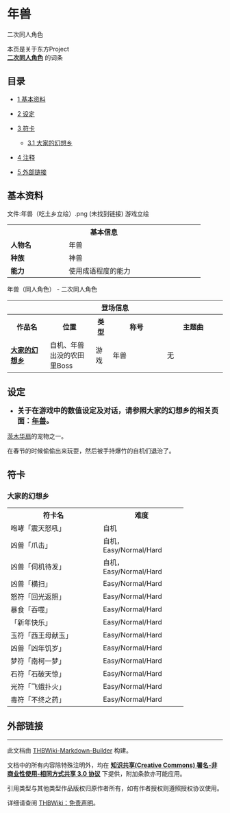 # 年兽

<!-- source html: G:\repos\THBWiki-Markdown-Builder\THBWikiMarkdown\Temp\main\4\4e\ns0%3A%E5%B9%B4%E5%85%BD.html -->

二次同人角色

本页是关于东方Project  
 **[二次同人角色](./二次角色列表.md)** 的词条
## 目录

- [1 基本资料](#基本资料)
- [2 设定](#设定)
- [3 符卡](#符卡)

  - [3.1 大家的幻想乡](#大家的幻想乡)



- [4 注释](#注释)
- [5 外部链接](#外部链接)




## 基本资料
文件:年兽（吃土乡立绘）.png (未找到链接)  游戏立绘

<table>
<tbody><tr>
<th colspan="2">基本信息</th>
</tr>
<tr>
<td style="width:120px"><b>人物名</b></td><td style="min-width:300px">年兽</td>
</tr><tr><td><b>种族</b></td><td>神兽</td></tr><tr><td><b>能力</b></td><td>使用成语程度的能力</td></tr></tbody></table>

年兽（同人角色） - 二次同人角色

<table>
<tbody><tr>
<th colspan="5">登场信息</th>
</tr><tr><th><b>作品名</b></th><th><b>位置</b></th><th><b>类型</b></th><th><b>称号</b></th><th><b>主题曲</b></th></tr><tr><td rowspan="1" style="width:120px"><b><a href="./大家的幻想乡.md" title="大家的幻想乡">大家的幻想乡</a></b></td><td style="width:130px">自机、年兽出没的农田里Boss</td><td class="bg-color-danger-30" style="width:30px;">游戏</td><td style="width:180px">年兽</td><td style="width:200px">无</td></tr></tbody></table>


## 设定
- <big> **关于在游戏中的数值设定及对话，请参照大家的幻想乡的相关页面：[年兽](./大家的幻想乡-人物-年兽.md)。** </big>  
  


  
[茨木华扇](./茨木华扇.md)的宠物之一。
  
在春节的时候偷偷出来玩耍，然后被手持爆竹的自机们退治了。
  

## 符卡
### 大家的幻想乡

<table><tbody><tr><th><b>符卡名</b></th><th><b>难度</b></th></tr><tr><td style="width:200px">咆哮「震天怒吼」</td><td style="width:180px">自机</td></tr>
<tr><td style="width:200px">凶兽「爪击」</td><td style="width:180px">自机，Easy/Normal/Hard</td></tr>
<tr><td style="width:200px">凶兽「伺机待发」</td><td style="width:180px">自机，Easy/Normal/Hard</td></tr>
<tr><td style="width:200px">凶兽「横扫」</td><td style="width:180px">Easy/Normal/Hard</td></tr>
<tr><td style="width:200px">怒符「回光返照」</td><td style="width:180px">Easy/Normal/Hard</td></tr>
<tr><td style="width:200px">暴食「吞噬」</td><td style="width:180px">Easy/Normal/Hard</td></tr>
<tr><td style="width:200px">「新年快乐」</td><td style="width:180px">Easy/Normal/Hard</td></tr>
<tr><td style="width:200px">玉符「西王母献玉」</td><td style="width:180px">Easy/Normal/Hard</td></tr>
<tr><td style="width:200px">凶兽「凶年饥岁」</td><td style="width:180px">Easy/Normal/Hard</td></tr>
<tr><td style="width:200px">梦符「南柯一梦」</td><td style="width:180px">Easy/Normal/Hard</td></tr>
<tr><td style="width:200px">石符「石破天惊」</td><td style="width:180px">Easy/Normal/Hard</td></tr>
<tr><td style="width:200px">光符「飞蛾扑火」</td><td style="width:180px">Easy/Normal/Hard</td></tr>
<tr><td style="width:200px">毒符「不终之药」</td><td style="width:180px">Easy/Normal/Hard</td></tr></tbody></table>



## 外部链接
  
<big>
</big>
  





---

此文档由 [THBWiki-Markdown-Builder](https://github.com/Delsin-Yu/THBWiki-Markdown-Builder) 构建。

文档中的所有内容除特殊注明外，均在 [**知识共享(Creative Commons) 署名-非商业性使用-相同方式共享 3.0 协议**](https://creativecommons.org/licenses/by-sa/3.0/deed.zh-hans) 下提供，附加条款亦可能应用。

引用类型与其他类型作品版权归原作者所有，如有作者授权则遵照授权协议使用。

详细请查阅 [THBWiki：免责声明](https://thbwiki.cc/THBWiki:%E5%85%8D%E8%B4%A3%E5%A3%B0%E6%98%8E)。

